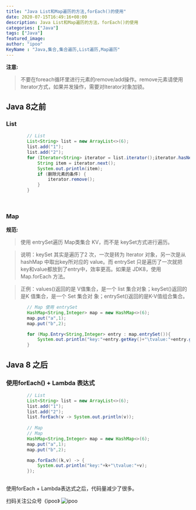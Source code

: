 ```yaml
---
title: "Java List和Map遍历的方法,forEach()的使用"
date: 2020-07-15T16:49:16+08:00
description: Java List和Map遍历的方法，forEach()的使用
categories: ["Java"]
tags: ["Java"]
featured_image:
author: "ipoo"
KeyName : "Java,集合,集合遍历,List遍历,Map遍历"
---
```


**注意:**

> 不要在foreach循环里进行元素的remove/add操作。remove元素请使用Iterator方式，如果并发操作，需要对Iterator对象加锁。


## Java 8之前

### List
```java
        // List
		List<String> list = new ArrayList<>(6);
		list.add("1");
		list.add("2");
		for (Iterator<String> iterator = list.iterator();iterator.hasNext();){
			String item = iterator.next();
			System.out.println(item);
			if (删除元素的条件) {
				iterator.remove();
			}
		}
		
		
```

### Map

**规范:**

> 使用 entrySet遍历 Map类集合 KV，而不是 keySet方式进行遍历。

> 说明：keySet 其实是遍历了2 次，一次是转为 Iterator 对象，另一次是从 hashMap 中取出key所对应的 value。而 entrySet 只是遍历了一次就把 key和value都放到了entry中，效率更高。如果是 JDK8，使用 Map.forEach 方法。

> 正例：values()返回的是 V值集合，是一个 list 集合对象；keySet()返回的是K 值集合，是一个 Set 集合对 象；entrySet()返回的是K-V值组合集合。 

```java
        // Map 使用 entrySet
		HashMap<String,Integer> map = new HashMap<>(6);
		map.put("a",1);
		map.put("b",2);

		for (Map.Entry<String,Integer> entry : map.entrySet()){
			System.out.println("key:"+entry.getKey()+"\tvalue:"+entry.getValue());
		}
```
## Java 8 之后

### 使用forEach() + Lambda 表达式

```java
        // List
		List<String> list = new ArrayList<>(6);
		list.add("1");
		list.add("2");
		list.forEach(v -> System.out.println(v));
		
		// Map
		// Map
		HashMap<String,Integer> map = new HashMap<>(6);
		map.put("a",1);
		map.put("b",2);

		map.forEach((k,v) -> {
			System.out.println("key:"+k+"\tvalue:"+v);
		});
		
```

使用forEach + Lambda表达式之后，代码量减少了很多。


扫码关注公众号《ipoo》
![ipoo](http://oss.ipooli.com/images/%E5%85%AC%E4%BC%97%E5%8F%B7code.jpg)
